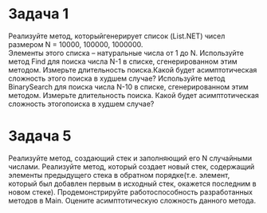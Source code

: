 # Задача 1 #

Реализуйте  метод,  которыйгенерирует  список (List.NET) чисел размером N = 10000, 100000, 1000000.  
Элементы  этого  списка – натуральные числа от 1 до N. Используйте  метод Find для  поиска  числа N-1 в списке, 
сгенерированном этим методом. Измерьте длительность поиска.Какой будет асимптотическая сложность этого поиска в худшем случае?
Используйте  метод BinarySearch для  поиска  числа N-10 в  списке, сгенерированном этим методом. Измерьте длительность поиска. 
Какой будет асимптотическая сложность этогопоиска в худшем случае?

# Задача 5 #

Реализуйте метод, создающий стек и заполняющий его N случайными числами.
Реализуйте метод, который создает новый стек, содержащий элементы 
предыдущего стека в обратном порядке(т.е. элемент, который был добавлен
первым в исходный стек, окажется последним в новом стеке).
Продемонстрируйте работоспособность разработанных методов в Main. 
Оцените асимптотическую сложность данного метода.